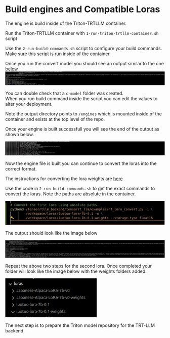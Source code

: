 # Build engines and Compatible Loras
The engine is build inside of the Triton-TRTLLM container. 

Run the Triton-TRTLLM container with `1-run-triton-trtllm-container.sh` script

Use the `2-run-build-commands.sh` script to configure your build commands.   
Make sure this script is run inside of the container. 

Once you run the convert model you should see an output similar to the one below
![alt text](./images/convert-model.png)

You can double check that a `c-model` folder was created.  
When you run build command inside the script you can edit the values to alter your deployment.

Note the output directory points to `/engines` which is mounted inside of the container and exists at the top level of the repo.

Once your engine is built successfull you will see the end of the output as shown below.

![alt text](./images/trt-llm-build-output.png)

Now the engine file is built you can continue to convert the loras into the correct format. 

The instructions for converting the lora weights are [here](https://github.com/triton-inference-server/tensorrtllm_backend/blob/main/docs/lora.md#generate-lora-tensors)

Use the code in `2-run-build-commands.sh` to get the exact commands to convert the loras. Note the paths are absolute in the container.

![alt text](./images/lora-build-command.png)

The output should look like the image below

![alt text](./images/lora-conversion-1.png)

Repeat the above two steps for the second lora. Once completed your folder will look like the image below with the weights folders added.

![alt text](./images/lora-folder-after-conversion.png)

The next step is to prepare the Triton model repository for the TRT-LLM backend.
